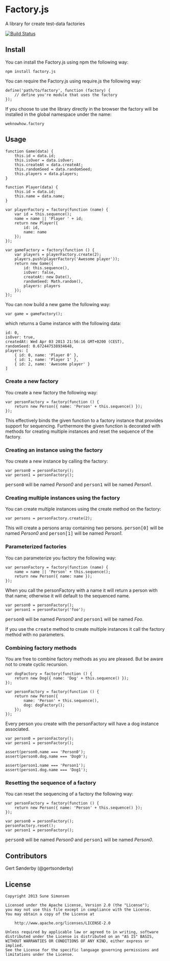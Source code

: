 # Factory.js

A library for create test-data factories

[![Build Status](https://travis-ci.org/sunesimonsen/factory.js.png?branch=master)](https://travis-ci.org/sunesimonsen/factory.js)

## Install

You can install the Factory.js using npm the following way:

    npm install factory.js

You can require the Factory.js using require.js the following way:

    define('path/to/factory', function (factory) {
        // define you're module that uses the factory
    });

If you choose to use the library directly in the browser the factory
will be installed in the global namespace under the name:

    weknowhow.factory

## Usage

    function Game(data) {
        this.id = data.id;
        this.isOver = data.isOver;
        this.createAt = data.createAt;
        this.randomSeed = data.randomSeed;
        this.players = data.players;
    }

    function Player(data) {
        this.id = data.id;
        this.name = data.name;
    }

    var playerFactory = factory(function (name) {
        var id = this.sequence();
        name = name || 'Player ' + id;
        return new Player({
            id: id,
            name: name
        });
    });

    var gameFactory = factory(function () {
        var players = playerFactory.create(2);
        players.push(playerFactory('Awesome player'));
        return new Game({
            id: this.sequence(),
            isOver: false,
            createAt: new Date(),
            randomSeed: Math.random(),
            players: players
        });
    });

You can now build a new game the following way:

    var game = gameFactory();

which returns a Game instance with the following data:

    id: 0,
    isOver: true,
    createdAt: Wed Apr 03 2013 21:56:16 GMT+0200 (CEST),
    randomSeed: 0.672447538934648,
    players: [
        { id: 0, name: 'Player 0' },
        { id: 1, name: 'Player 1' },
        { id: 2, name: 'Awesome player' }
    ]
    
### Create a new factory

You create a new factory the following way: 

    var personFactory = factory(function () {
        return new Person({ name: 'Person' + this.sequence() });
    });

This effectively binds the given function to a factory instance that
provides support for sequencing. Furthermore the given function is
decorated with methods for creating multiple instances and reset the
sequence of the factory.

### Creating an instance using the factory

You create a new instance by calling the factory:

    var person0 = personFactory();
    var person1 = personFactory();

<tt>person0</tt> will be named <i>Person0</i> and <tt>person1</tt> will
be named <i>Person1</i>.

### Creating multiple instances using the factory

You can create multiple instances using the create method on the factory:

    var persons = personFactory.create(2);

This will create a persons array containing two persons.
<tt>person[0]</tt> will be named <i>Person0</i> and <tt>person[1]</tt>
will be named <i>Person1</i>.

### Parameterized factories

You can parameterize you factory the following way:

    var personFactory = factory(function (name) {
        name = name || 'Person' + this.sequence();
        return new Person({ name: name });
    });

When you call the personFactory with a name it will return a person
with that name; otherwise it will default to the sequenced name.

    var person0 = personFactory();
    var person1 = personFactory('foo');

<tt>person0</tt> will be named <i>Person0</i> and <tt>person1</tt> will
be named <i>Foo</i>.

If you use the <tt>create</tt> method to create multiple instances it
call the factory method with no parameters.

### Combining factory methods

You are free to combine factory methods as you are pleased. But be
aware not to create cyclic recursion.
    
    var dogFactory = factory(function () {
        return new Dog({ name: 'Dog' + this.sequence() });
    });

    var personFactory = factory(function () {
        return new Person({ 
            name: 'Person' + this.sequence(), 
            dog: dogFactory();
        });
    });
    
Every person you create with the personFactory will have a dog
instance associated.

    var person0 = personFactory();
    var person1 = personFactory();
    
    assert(person0.name === 'Person0');
    assert(person0.dog.name === 'Dog0');

    assert(person1.name === 'Person1');
    assert(person1.dog.name === 'Dog1');

### Resetting the sequence of a factory

You can reset the sequencing of a factory the following way:

    var personFactory = factory(function () {
        return new Person({ name: 'Person' + this.sequence() });
    });

    var person0 = personFactory();
    personFactory.reset();
    var person1 = personFactory();

<tt>person0</tt> will be named <i>Person0</i> and <tt>person1</tt>
will be named <i>Person0</i>.

## Contributors

Gert Sønderby (@gertsonderby)

## License

    Copyright 2013 Sune Simonsen

    Licensed under the Apache License, Version 2.0 (the "License");
    you may not use this file except in compliance with the License.
    You may obtain a copy of the License at

        http://www.apache.org/licenses/LICENSE-2.0

    Unless required by applicable law or agreed to in writing, software
    distributed under the License is distributed on an "AS IS" BASIS,
    WITHOUT WARRANTIES OR CONDITIONS OF ANY KIND, either express or implied.
    See the License for the specific language governing permissions and
    limitations under the License.
